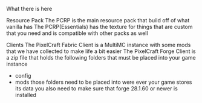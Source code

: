 What there is here

Resource Pack
The PCRP is the main resource pack that build off of what vanilla has
The PCRP(Essentials) has the texture for things that are custom that you need and is compatible with other packs as well

Clients
The PixelCraft Fabric Client is a MultiMC instance with some mods that we have collected to make life a bit easier
The PixelCraft Forge Client is a zip file that holds the following folders that must be placed into your game instance
 - config
 - mods
those folders need to be placed into were ever your game stores its data you also need to make sure that forge 28.1.60 or newer is installed